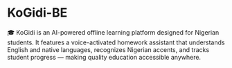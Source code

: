# KoGidi-BE
🎓 KoGidi is an AI-powered offline learning platform designed for Nigerian students. It features a voice-activated homework assistant that understands English and native languages, recognizes Nigerian accents, and tracks student progress — making quality education accessible anywhere.

